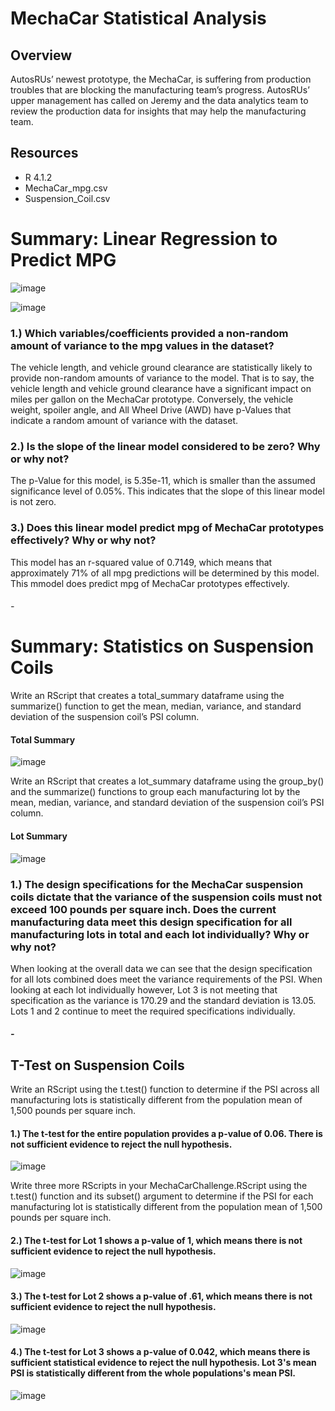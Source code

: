 # MechaCar Statistical Analysis

## Overview
AutosRUs’ newest prototype, the MechaCar, is suffering from production troubles that are blocking the manufacturing team’s progress. AutosRUs’ upper management has called on Jeremy and the data analytics team to review the production data for insights that may help the manufacturing team.

## Resources
* R 4.1.2 
* MechaCar_mpg.csv
* Suspension_Coil.csv

# Summary: Linear Regression to Predict MPG

![image](https://user-images.githubusercontent.com/87340105/156869849-798c005f-7d0d-4690-bf48-9be51f46375f.png)

![image](https://user-images.githubusercontent.com/87340105/156869703-00935023-0274-471c-b39c-494411745626.png)

### 1.) Which variables/coefficients provided a non-random amount of variance to the mpg values in the dataset? 
The vehicle length, and vehicle ground clearance are statistically likely to provide non-random amounts of variance to the model. That is to say, the vehicle length and vehicle ground clearance have a significant impact on miles per gallon on the MechaCar prototype. Conversely, the vehicle weight, spoiler angle, and All Wheel Drive (AWD) have p-Values that indicate a random amount of variance with the dataset.

### 2.) Is the slope of the linear model considered to be zero? Why or why not? 
The p-Value for this model, is 5.35e-11, which is smaller than the assumed significance level of 0.05%. This indicates that the slope of this linear model is not zero.

### 3.) Does this linear model predict mpg of MechaCar prototypes effectively? Why or why not? 
This model has an r-squared value of 0.7149, which means that approximately 71% of all mpg predictions will be determined by this model. This mmodel does predict mpg of MechaCar prototypes effectively.

###### -
# Summary: Statistics on Suspension Coils

Write an RScript that creates a total_summary dataframe using the summarize() function to get the mean, median, variance, and standard deviation of the suspension coil’s PSI column.

#### Total Summary
![image](https://user-images.githubusercontent.com/87340105/156870721-c4a67ce1-9941-413c-8dc1-8840b82f1109.png)

Write an RScript that creates a lot_summary dataframe using the group_by() and the summarize() functions to group each manufacturing lot by the mean, median, variance, and standard deviation of the suspension coil’s PSI column.

#### Lot Summary
![image](https://user-images.githubusercontent.com/87340105/156870729-95124fae-28c7-4645-ad4e-c36a705c11ce.png)


### 1.) The design specifications for the MechaCar suspension coils dictate that the variance of the suspension coils must not exceed 100 pounds per square inch. Does the current manufacturing data meet this design specification for all manufacturing lots in total and each lot individually? Why or why not?
When looking at the overall data we can see that the design specification for all lots combined does meet the variance requirements of the PSI.  When looking at each lot individually however, Lot 3 is not meeting that specification as the variance is 170.29 and the standard deviation is 13.05. Lots 1 and 2 continue to meet the required specifications individually.


##### -
## T-Test on Suspension Coils

Write an RScript using the t.test() function to determine if the PSI across all manufacturing lots is statistically different from the population mean of 1,500 pounds per square inch.

#### 1.) The t-test for the entire population provides a p-value of 0.06. There is not sufficient evidence to reject the null hypothesis.

![image](https://user-images.githubusercontent.com/87340105/156871300-4e4784dc-59fe-47b6-90b7-5c4c0c924032.png)

Write three more RScripts in your MechaCarChallenge.RScript using the t.test() function and its subset() argument to determine if the PSI for each manufacturing lot is statistically different from the population mean of 1,500 pounds per square inch.

#### 2.) The t-test for Lot 1 shows a p-value of 1, which means there is not sufficient evidence to reject the null hypothesis.

![image](https://user-images.githubusercontent.com/87340105/156871229-602179db-a41b-4161-bbd1-8e7cbcc79f12.png)

#### 3.) The t-test for Lot 2 shows a p-value of .61, which means there is not sufficient evidence to reject the null hypothesis.

![image](https://user-images.githubusercontent.com/87340105/156871257-3e73e458-23f1-4d46-a8cf-ab2cd4ff8e6d.png)

#### 4.) The t-test for Lot 3 shows a p-value of 0.042, which means there is sufficient statistical evidence to reject the null hypothesis. Lot 3's mean PSI is statistically different from the whole populations's mean PSI.

![image](https://user-images.githubusercontent.com/87340105/156871268-e44e573c-0961-4442-86e4-ea012f13b0a3.png)
